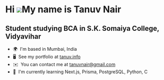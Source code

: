 Hi ![](https://user-images.githubusercontent.com/18350557/176309783-0785949b-9127-417c-8b55-ab5a4333674e.gif)My name is Tanuv Nair
==================================================================================================================================

Student studying BCA in S.K. Somaiya College, Vidyavihar
--------------------------------------------------------

* 🌍  I'm based in Mumbai, India
* 🖥️  See my portfolio at [tanuv.info](http://tanuv.info)
* ✉️  You can contact me at [tanuvnair@gmail.com](mailto:tanuvnair@gmail.com)
* 🧠  I'm currently learning Next.js, Prisma, PostgreSQL, Python, C

